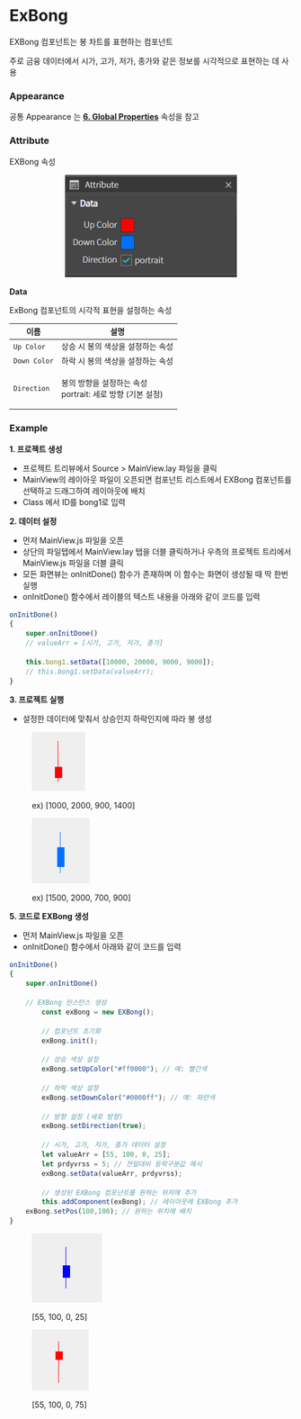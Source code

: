 # ExBong

EXBong 컴포넌트는 봉 차트를 표현하는 컴포넌트

주로 금융 데이터에서 시가, 고가, 저가, 종가와 같은 정보를 시각적으로 표현하는 데 사용

### Appearance

공통 Appearance 는 [**6. Global Properties**](<../../Guide for SpiderGen/06  SpiderGen Editor/04  Properties Pane/02 Appearence.md>) 속성을 참고

### Attribute

EXBong 속성

<p align="center"><img src="../../.gitbook/assets/image (41).png" alt=""></p>

**Data**

ExBong 컴포넌트의 시각적 표현을 설정하는 속성

| **이름**       | **설명**                                           |
| ------------ | ------------------------------------------------ |
| `Up Color`   | 상승 시 봉의 색상을 설정하는 속성                              |
| `Down Color` | 하락 시 봉의 색상을 설정하는 속성                              |
| `Direction`  | <p>봉의 방향을 설정하는 속성<br>portrait: 세로 방향 (기본 설정)</p> |

### Example

**1. 프로젝트 생성**

* 프로젝트 트리뷰에서 Source > MainView.lay 파일을 클릭
* MainView의 레이아웃 파일이 오픈되면 컴포넌트 리스트에서 EXBong 컴포넌트를 선택하고 드래그하여 레이아웃에 배치
* Class 에서 ID를 bong1로 입력



**2. 데이터 설정**

* 먼저 MainView.js 파일을 오픈
* 상단의 파일탭에서 MainView.lay 탭을 더블 클릭하거나 우측의 프로젝트 트리에서 MainView.js 파일을 더블 클릭
* 모든 화면뷰는 onInitDone() 함수가 존재하며 이 함수는 화면이 생성될 때 딱 한번 실행
* onInitDone() 함수에서 레이블의 텍스트 내용을 아래와 같이 코드를 입력

```javascript
onInitDone()
{
	super.onInitDone()
	// valueArr = [시가, 고가, 저가, 종가]
	
	this.bong1.setData([10000, 20000, 9000, 9000]);
	// this.bong1.setData(valueArr);
}
```

**3. 프로젝트 실행**

* 설정한 데이터에 맞춰서 상승인지 하락인지에 따라 봉 생성

<div data-full-width="false"><figure><img src="../../.gitbook/assets/image (52).png" alt=""><figcaption><p>ex) [1000, 2000, 900, 1400]</p></figcaption></figure> <figure><img src="../../.gitbook/assets/image (55).png" alt=""><figcaption><p>ex) [1500, 2000, 700, 900]</p></figcaption></figure></div>

**5. 코드로 EXBong 생성**

* 먼저 MainView.js 파일을 오픈
* onInitDone() 함수에서 아래와 같이 코드를 입력

```javascript
onInitDone()
{
	super.onInitDone()
	
	// EXBong 인스턴스 생성
        const exBong = new EXBong();

        // 컴포넌트 초기화
        exBong.init();

        // 상승 색상 설정
        exBong.setUpColor("#ff0000"); // 예: 빨간색

        // 하락 색상 설정
        exBong.setDownColor("#0000ff"); // 예: 파란색

        // 방향 설정 (세로 방향)
        exBong.setDirection(true);

        // 시가, 고가, 저가, 종가 데이터 설정
        let valueArr = [55, 100, 0, 25];
        let prdyvrss = 5; // 전일대비 등락구분값 예시
        exBong.setData(valueArr, prdyvrss);

        // 생성된 EXBong 컴포넌트를 원하는 위치에 추가
        this.addComponent(exBong); // 레이아웃에 EXBong 추가
	exBong.setPos(100,100); // 원하는 위치에 배치
}
```

<div><figure><img src="../../.gitbook/assets/image (56).png" alt=""><figcaption><p>[55, 100, 0, 25]</p></figcaption></figure> <figure><img src="../../.gitbook/assets/image (57).png" alt=""><figcaption><p>[55, 100, 0, 75]</p></figcaption></figure></div>

